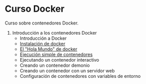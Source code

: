 # Curso Docker

Curso sobre contenedores Docker.

1. Introducción a los contenedores Docker
	* Introducción a Docker
	* [Instalación de docker](modulo1/instalacion.md)
	* [El "Hola Mundo" de docker](modulo1/holamundo.md)
	* [Ejecución simple de contenedores](modulo1/contenedor.md)
	* Ejecutando un contenedor interactivo
	* Creando un contenedor demonio
	* Creando un contenedor con un servidor web
	* Configuración de contenedores con variables de entorno

